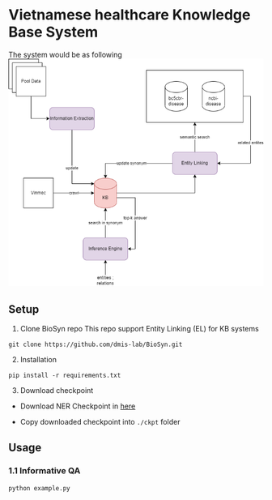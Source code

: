# Vietnamese healthcare Knowledge Base System

The system would be as following
![image](asset/KBS.png)


## Setup

1. Clone BioSyn repo
This repo support Entity Linking (EL) for KB systems
```
git clone https://github.com/dmis-lab/BioSyn.git
```
2. Installation

```
pip install -r requirements.txt
```
3. Download checkpoint

- Download NER Checkpoint in [here](https://drive.google.com/drive/folders/111ThBNm1B744V5WnsQDU64ou5oAyK9j_?usp=sharing)

- Copy downloaded checkpoint into `./ckpt` folder

## Usage
### 1.1 Informative QA

```
python example.py    
```
